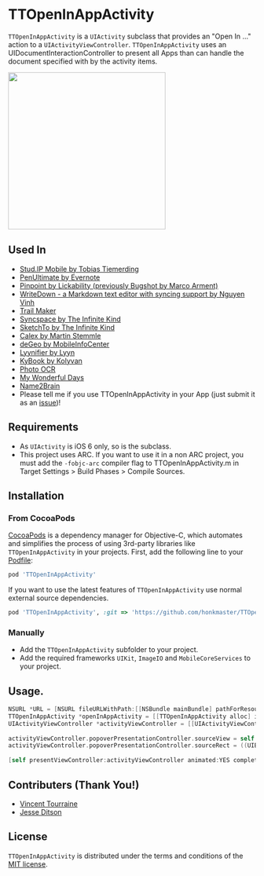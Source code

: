 # TTOpenInAppActivity

`TTOpenInAppActivity` is a `UIActivity` subclass that provides an "Open In ..." action to a `UIActivityViewController`. `TTOpenInAppActivity` uses an UIDocumentInteractionController to present all Apps than can handle the document specified with by the activity items.

<img src=http://i40.tinypic.com/xn887b.png width="320px" />

## Used In

- [Stud.IP Mobile by Tobias Tiemerding](http://www.studip-mobile.de)
- [PenUltimate by Evernote](https://itunes.apple.com/app/penultimate/id354098826?mt=8)
- [Pinpoint by Lickability (previously Bugshot by Marco Arment)](https://itunes.apple.com/de/app/bugshot/id669858907?mt=8)
- [WriteDown - a Markdown text editor with syncing support by Nguyen Vinh](https://itunes.apple.com/app/id670733152)
- [Trail Maker](https://itunes.apple.com/de/app/trail-maker/id651198801?l=en&mt=8)
- [Syncspace by The Infinite Kind](http://infinitekind.com/syncspace)
- [SketchTo by The Infinite Kind](http://infinitekind.com/sketchto)
- [Calex by Martin Stemmle](http://calexapp.com)
- [deGeo by MobileInfoCenter](http://mobileinfocenter.com/degeo/)
- [Lyynifier by Lyyn](http://www.lyyn.com/lyynifier)
- [KyBook by Kolyvan](http://kolyvan.com/kybook/index.html)
- [Photo OCR](https://itunes.apple.com/app/photo-ocr/id640974771?mt=8)
- [My Wonderful Days](http://itunes.apple.com/app/id434356065?mt=8)
- [Name2Brain](https://itunes.apple.com/app/name2brain/id850789077?mt=8)
- Please tell me if you use TTOpenInAppActivity in your App (just submit it as an [issue](https://github.com/honkmaster/TTOpenInAppActivity/issues))! 

## Requirements

- As `UIActivity` is iOS 6 only, so is the subclass.
- This project uses ARC. If you want to use it in a non ARC project, you must add the `-fobjc-arc` compiler flag to TTOpenInAppActivity.m in Target Settings > Build Phases > Compile Sources.

## Installation

### From CocoaPods

[CocoaPods](http://cocoapods.org) is a dependency manager for Objective-C, which automates and simplifies the process of using 3rd-party libraries like `TTOpenInAppActivity` in your projects. First, add the following line to your [Podfile](http://guides.cocoapods.org/using/using-cocoapods.html):

```ruby
pod 'TTOpenInAppActivity'
```

If you want to use the latest features of `TTOpenInAppActivity` use normal external source dependencies.

```ruby
pod 'TTOpenInAppActivity', :git => 'https://github.com/honkmaster/TTOpenInAppActivity.git'
```

### Manually

* Add the `TTOpenInAppActivity` subfolder to your project. 
* Add the required frameworks `UIKit`, `ImageIO` and `MobileCoreServices` to your project.

## Usage.

```objectivec
NSURL *URL = [NSURL fileURLWithPath:[[NSBundle mainBundle] pathForResource:@"empty" ofType:@"pdf"]];
TTOpenInAppActivity *openInAppActivity = [[TTOpenInAppActivity alloc] initWithView:self.view andRect:((UIButton *)sender).frame];
UIActivityViewController *activityViewController = [[UIActivityViewController alloc] initWithActivityItems:@[URL] applicationActivities:@[openInAppActivity]];
    
activityViewController.popoverPresentationController.sourceView = self.view;
activityViewController.popoverPresentationController.sourceRect = ((UIButton *)sender).frame;
    
[self presentViewController:activityViewController animated:YES completion:NULL];
```

## Contributers (Thank You!)

- [Vincent Tourraine](https://github.com/vtourraine) 
- [Jesse Ditson](https://github.com/jesseditson)

## License


`TTOpenInAppActivity` is distributed under the terms and conditions of the [MIT license](https://github.com/honkmaster/TTOpenInAppActivity/blob/master/LICENSE).


